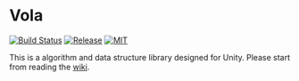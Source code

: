 # Vola
[![Build Status](https://travis-ci.org/AvalonAssets/Algorithm.svg?branch=master)](https://travis-ci.org/AvalonAssets/Algorithm)
[![Release](https://img.shields.io/github/release/AvalonAssets/Algorithm.svg)](https://github.com/AvalonAssets/Algorithm/releases)
[![MIT](https://img.shields.io/badge/license-MIT-blue.svg)](https://github.com/AvalonAssets/Algorithm/blob/master/LICENSE)

This is a algorithm and data structure library designed for Unity. Please start from reading the [wiki](https://github.com/AvalonAssets/Algorithm/wiki).